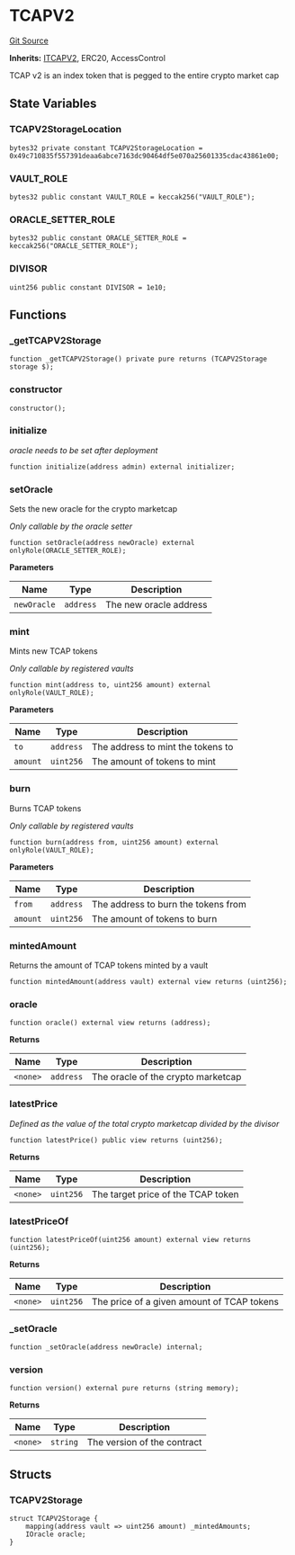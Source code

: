 # TCAPV2
[Git Source](https://github.com/cryptexfinance/tcapv2.0/blob/adb271543417436c1309ef4ed99a33410b5ee7ce/src/TCAPV2.sol)

**Inherits:**
[ITCAPV2](/src/interface/ITCAPV2.sol/interface.ITCAPV2.md), ERC20, AccessControl

TCAP v2 is an index token that is pegged to the entire crypto market cap


## State Variables
### TCAPV2StorageLocation

```solidity
bytes32 private constant TCAPV2StorageLocation = 0x49c710835f557391deaa6abce7163dc90464df5e070a25601335cdac43861e00;
```


### VAULT_ROLE

```solidity
bytes32 public constant VAULT_ROLE = keccak256("VAULT_ROLE");
```


### ORACLE_SETTER_ROLE

```solidity
bytes32 public constant ORACLE_SETTER_ROLE = keccak256("ORACLE_SETTER_ROLE");
```


### DIVISOR

```solidity
uint256 public constant DIVISOR = 1e10;
```


## Functions
### _getTCAPV2Storage


```solidity
function _getTCAPV2Storage() private pure returns (TCAPV2Storage storage $);
```

### constructor


```solidity
constructor();
```

### initialize

*oracle needs to be set after deployment*


```solidity
function initialize(address admin) external initializer;
```

### setOracle

Sets the new oracle for the crypto marketcap

*Only callable by the oracle setter*


```solidity
function setOracle(address newOracle) external onlyRole(ORACLE_SETTER_ROLE);
```
**Parameters**

|Name|Type|Description|
|----|----|-----------|
|`newOracle`|`address`|The new oracle address|


### mint

Mints new TCAP tokens

*Only callable by registered vaults*


```solidity
function mint(address to, uint256 amount) external onlyRole(VAULT_ROLE);
```
**Parameters**

|Name|Type|Description|
|----|----|-----------|
|`to`|`address`|The address to mint the tokens to|
|`amount`|`uint256`|The amount of tokens to mint|


### burn

Burns TCAP tokens

*Only callable by registered vaults*


```solidity
function burn(address from, uint256 amount) external onlyRole(VAULT_ROLE);
```
**Parameters**

|Name|Type|Description|
|----|----|-----------|
|`from`|`address`|The address to burn the tokens from|
|`amount`|`uint256`|The amount of tokens to burn|


### mintedAmount

Returns the amount of TCAP tokens minted by a vault


```solidity
function mintedAmount(address vault) external view returns (uint256);
```

### oracle


```solidity
function oracle() external view returns (address);
```
**Returns**

|Name|Type|Description|
|----|----|-----------|
|`<none>`|`address`|The oracle of the crypto marketcap|


### latestPrice

*Defined as the value of the total crypto marketcap divided by the divisor*


```solidity
function latestPrice() public view returns (uint256);
```
**Returns**

|Name|Type|Description|
|----|----|-----------|
|`<none>`|`uint256`|The target price of the TCAP token|


### latestPriceOf


```solidity
function latestPriceOf(uint256 amount) external view returns (uint256);
```
**Returns**

|Name|Type|Description|
|----|----|-----------|
|`<none>`|`uint256`|The price of a given amount of TCAP tokens|


### _setOracle


```solidity
function _setOracle(address newOracle) internal;
```

### version


```solidity
function version() external pure returns (string memory);
```
**Returns**

|Name|Type|Description|
|----|----|-----------|
|`<none>`|`string`|The version of the contract|


## Structs
### TCAPV2Storage

```solidity
struct TCAPV2Storage {
    mapping(address vault => uint256 amount) _mintedAmounts;
    IOracle oracle;
}
```

